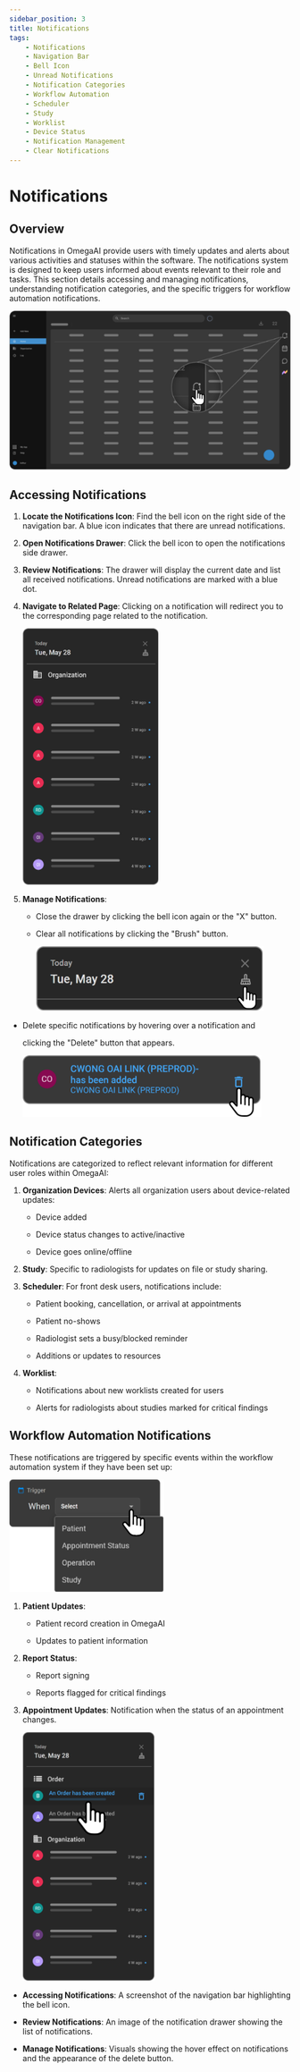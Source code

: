 ```yaml
---
sidebar_position: 3
title: Notifications
tags:
    - Notifications
    - Navigation Bar
    - Bell Icon
    - Unread Notifications
    - Notification Categories
    - Workflow Automation
    - Scheduler
    - Study
    - Worklist
    - Device Status
    - Notification Management
    - Clear Notifications
---
```


# Notifications

## Overview

Notifications in OmegaAI provide users with timely updates and alerts
about various activities and statuses within the software. The
notifications system is designed to keep users informed about events
relevant to their role and tasks. This section details accessing and
managing notifications, understanding notification categories, and the
specific triggers for workflow automation notifications.

![Communication and Organization Tools](./Images/Noti1.png)

## Accessing Notifications

1.  **Locate the Notifications Icon**: Find the bell icon on the right
    side of the navigation bar. A blue icon indicates that there are
    unread notifications.

2.  **Open Notifications Drawer**: Click the bell icon to open the
    notifications side drawer.

3.  **Review Notifications**: The drawer will display the current date
    and list all received notifications. Unread notifications are marked
    with a blue dot.

4.  **Navigate to Related Page**: Clicking on a notification will
    redirect you to the corresponding page related to the notification.

    ![Communication and Organization Tools](./Images/Noti2.png)

5.  **Manage Notifications**:

    - Close the drawer by clicking the bell icon again or the "X"
      button.


    - Clear all notifications by clicking the "Brush" button.


        ![Communication and Organization Tools](./Images/Noti3.png)

- Delete specific notifications by hovering over a notification and

  clicking the "Delete" button that appears.


    ![Communication and Organization Tools](./Images/Noti4.png)

## Notification Categories

Notifications are categorized to reflect relevant information for
different user roles within OmegaAI:

1.  **Organization Devices**: Alerts all organization users about
    device-related updates:

    - Device added

    - Device status changes to active/inactive

    - Device goes online/offline

2.  **Study**: Specific to radiologists for updates on file or study
    sharing.

3.  **Scheduler**: For front desk users, notifications include:

    - Patient booking, cancellation, or arrival at appointments

    - Patient no-shows

    - Radiologist sets a busy/blocked reminder

    - Additions or updates to resources

4.  **Worklist**:

    - Notifications about new worklists created for users

    - Alerts for radiologists about studies marked for critical findings

## Workflow Automation Notifications

These notifications are triggered by specific events within the workflow
automation system if they have been set up:

![Communication and Organization Tools](./Images/Noti5.png)

1.  **Patient Updates**:

    - Patient record creation in OmegaAI

    - Updates to patient information

2.  **Report Status**:

    - Report signing

    - Reports flagged for critical findings

3.  **Appointment Updates**: Notification when the status of an
    appointment changes.

    ![Communication and Organization Tools](./Images/Noti6.png)

- **Accessing Notifications**: A screenshot of the navigation bar
  highlighting the bell icon.

- **Review Notifications**: An image of the notification drawer showing
  the list of notifications.

- **Manage Notifications**: Visuals showing the hover effect on
  notifications and the appearance of the delete button.
